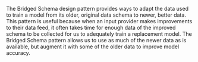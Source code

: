 The Bridged Schema design pattern provides ways to adapt the data used to train a model from its older, original data schema to newer, better data. This pattern is useful because when an input provider makes improvements to their data feed, it often takes time for enough data of the improved schema to be collected for us to adequately train a replacement model. The Bridged Schema pattern allows us to use as much of the newer data as is available, but augment it with some of the older data to improve model accuracy. 
